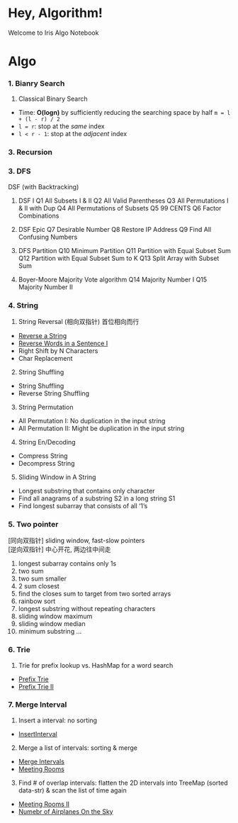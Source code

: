 # Hey, Algorithm! 
Welcome to Iris Algo Notebook

# Algo 
### 1. Bianry Search
1) Classical Binary Search
* Time: **O(logn)** by sufficiently reducing the searching space by half `m = l + (l - r) / 2` 
* `l = r`: stop at the *same* index 
* `l < r - 1`: stop at the *adjacent* index

### 3. Recursion

### 3. DFS
DSF (with Backtracking) 

1) DSF I
    Q1 All Subsets I & II
    Q2 All Valid Parentheses
    Q3 All Permutations I & II with Dup
    Q4 All Permutations of Subsets
    Q5 99 CENTS
    Q6 Factor Combinations

2) DSF Epic
    Q7 Desirable Number
    Q8 Restore IP Address
    Q9 Find All Confusing Numbers

3) DFS Partition 
    Q10 Minimum Partition
    Q11 Partition with Equal Subset Sum
    Q12 Partition with Equal Subset Sum to K
    Q13 Split Array with Subset Sum

4) Boyer-Moore Majority Vote algorithm
    Q14 Majority Number I
    Q15 Majority Number II



### 4. String
1) String Reversal (相向双指针) 首位相向而行
* [Reverse a String](https://github.com/blue-in-sea/Algo-Notebook/blob/master/String/ReverseString.java)
* [Reverse Words in a Sentence I](https://github.com/blue-in-sea/Algo-Notebook/blob/master/String/ReverseWordsInASentenceI.java)
* Right Shift by N Characters
* Char Replacement

2) String Shuffling
* String Shuffling
* Reverse String Shuffling

3) String Permutation
* All Permutation I: No duplication in the input string 
* All Permutation II: Might be duplication in the input string 

4) String En/Decoding
* Compress String 
* Decompress String

5) Sliding Window in A String
* Longest substring that contains only character 
* Find all anagrams of a substring S2 in a long string S1
* Find longest subarray that consists of all ‘1’s


### 5. Two pointer 
[同向双指针] sliding window, fast-slow pointers  
[逆向双指针] 中心开花, 两边往中间走
  1. longest subarray contains only 1s
  2. two sum
  3. two sum smaller
  4. 2 sum closest 
  5. find the closes sum to target from two sorted arrays
  6. rainbow sort
  7. longest substring without repeating characters 
  8. sliding window maximum
  9. sliding window median 
  10. minimum substring ...

  
### 6. Trie 
1) Trie for prefix lookup vs. HashMap for a word search
* [Prefix Trie](https://github.com/blue-in-sea/Algo-Notebook/blob/master/Trie/PrefixTrie.java)
* [Prefix Trie II](https://github.com/blue-in-sea/Algo-Notebook/blob/master/Trie/PrefixTrieII.java)


### 7. Merge Interval
1) Insert a interval: no sorting 
* [InsertInterval](https://github.com/blue-in-sea/Algo-Notebook/blob/master/Merge-Interval/InsertInterval.java)
2) Merge a list of intervals: sorting & merge
* [Merge Intervals](https://github.com/blue-in-sea/Algo-Notebook/blob/master/Merge-Interval/MergeIntervals.java)
* [Meeting Rooms](https://github.com/blue-in-sea/Algo-Notebook/blob/master/Merge-Interval/MeetingRooms.java)
3) Find # of overlap intervals: flatten the 2D intervals into TreeMap (sorted data-str) & scan the list of time again 
* [Meeting Rooms II](https://github.com/blue-in-sea/Algo-Notebook/blob/master/Merge-Interval/MeetingRoomsII.java)
* [Numebr of Airplanes On the Sky](https://github.com/blue-in-sea/Algo-Notebook/blob/master/Merge-Interval/NumberOfAirplanesII.java)





